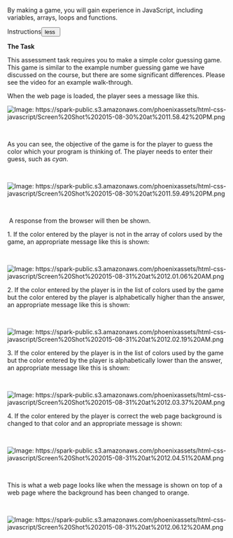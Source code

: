<p class="p1"><span class="s1">By making a game, you will gain experience in JavaScript, including variables, arrays, loops and functions.</span></p></span></div><div class="rc-AssignmentInstructionSection" data-reactid="227"><div class="title-container bgcolor-primary-light" data-reactid="228"><span class="body-2-text" data-reactid="229">Instructions</span><span class="rc-MoreOrLess body-2-text color-hint-text" data-reactid="230"><button class="nostyle button-link" data-reactid="231"><!-- react-text: 232 -->less<!-- /react-text --><!-- react-text: 233 --> <!-- /react-text --><i class="cif-chevron-up toggle-arrow" data-reactid="234"></i></button></span></div><div class="instructions-content-container" data-reactid="235"><span data-reactid="236"><p class="p1"><span class="s1"><b>The Task&nbsp;</b></span></p>
<p class="p1"><span class="s1">This assessment task requires you to make a simple color guessing game. This game is similar to the example number guessing game we have discussed on the course, but there are some significant differences. Please see the video for an example walk-through.</span></p>
<p class="p1"><span class="s1">When the web page is loaded, the player sees a message like this.</span></p><img src="https://spark-public.s3.amazonaws.com/phoenixassets/html-css-javascript/Screen%20Shot%202015-08-30%20at%2011.58.42%20PM.png" title="Image: https://spark-public.s3.amazonaws.com/phoenixassets/html-css-javascript/Screen%20Shot%202015-08-30%20at%2011.58.42%20PM.png"><br>







<p class="p1"><span class="s1"></span><br></p>
<p class="p2"><span class="s1">As you can see, the objective of the game is for the player to guess the color which your program is thinking of. The player needs to enter their guess, such as <i>cyan</i>.</span></p><p class="p2"><span class="s1"><br></span></p><img src="https://spark-public.s3.amazonaws.com/phoenixassets/html-css-javascript/Screen%20Shot%202015-08-30%20at%2011.59.49%20PM.png" title="Image: https://spark-public.s3.amazonaws.com/phoenixassets/html-css-javascript/Screen%20Shot%202015-08-30%20at%2011.59.49%20PM.png"><br>







<p class="p1"><span class="s1"></span><br></p>
<p class="p2"><span class="s1">&nbsp;A response from the browser will then be shown.</span></p>
<p class="p2"><span class="s1">1.<span class="Apple-tab-span">	</span>If the color entered by the player is not in the array of colors used by the game, an appropriate message like this is shown:</span></p><p class="p2"><span class="s1"><br></span></p><img src="https://spark-public.s3.amazonaws.com/phoenixassets/html-css-javascript/Screen%20Shot%202015-08-31%20at%2012.01.06%20AM.png" title="Image: https://spark-public.s3.amazonaws.com/phoenixassets/html-css-javascript/Screen%20Shot%202015-08-31%20at%2012.01.06%20AM.png"><br>







<p class="p1"><span class="s1">2.<span class="Apple-tab-span">	</span>If the color entered by the player is in the list of colors used by the game but the color entered by the player is alphabetically higher than the answer, an appropriate message like this is shown:</span></p><p class="p1"><span class="s1"><br></span></p><img src="https://spark-public.s3.amazonaws.com/phoenixassets/html-css-javascript/Screen%20Shot%202015-08-31%20at%2012.02.19%20AM.png" title="Image: https://spark-public.s3.amazonaws.com/phoenixassets/html-css-javascript/Screen%20Shot%202015-08-31%20at%2012.02.19%20AM.png"><br>







<p class="p1"><span class="s1">3.<span class="Apple-tab-span">	</span>If the color entered by the player is in the list of colors used by the game but the color entered by the player is alphabetically lower than the answer, an appropriate message like this is shown:</span></p><p class="p1"><span class="s1"><br></span></p><img src="https://spark-public.s3.amazonaws.com/phoenixassets/html-css-javascript/Screen%20Shot%202015-08-31%20at%2012.03.37%20AM.png" title="Image: https://spark-public.s3.amazonaws.com/phoenixassets/html-css-javascript/Screen%20Shot%202015-08-31%20at%2012.03.37%20AM.png"><br>







<p class="p1"><span class="s1">4.<span class="Apple-tab-span">	</span>If the color entered by the player is correct the web page background is changed to that color and an appropriate message is shown:</span></p><p class="p1"><span class="s1"><br></span></p><img src="https://spark-public.s3.amazonaws.com/phoenixassets/html-css-javascript/Screen%20Shot%202015-08-31%20at%2012.04.51%20AM.png" title="Image: https://spark-public.s3.amazonaws.com/phoenixassets/html-css-javascript/Screen%20Shot%202015-08-31%20at%2012.04.51%20AM.png"><br>







<p class="p1"><span class="s1"></span><br></p>
<p class="p2"><span class="s1">This is what a web page looks like when the message is shown on top of a web page where the background has been changed to orange.</span></p><p class="p2"><span class="s1"><br></span></p><img src="https://spark-public.s3.amazonaws.com/phoenixassets/html-css-javascript/Screen%20Shot%202015-08-31%20at%2012.06.12%20AM.png" title="Image: https://spark-public.s3.amazonaws.com/phoenixassets/html-css-javascript/Screen%20Shot%202015-08-31%20at%2012.06.12%20AM.png"><br><br>





